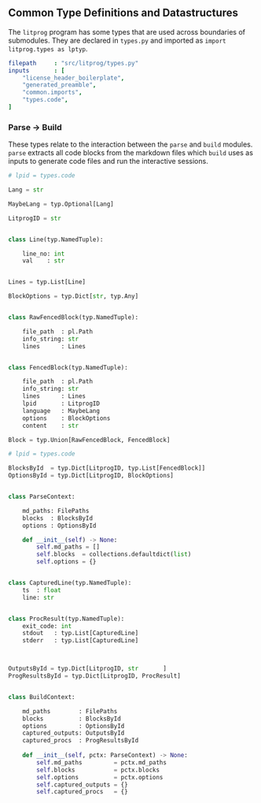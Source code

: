 ## Common Type Definitions and Datastructures

The `litprog` program has some types that are used across boundaries of submodules. They are declared in `types.py` and imported as `import litprog.types as lptyp`.

```yaml
filepath     : "src/litprog/types.py"
inputs       : [
    "license_header_boilerplate",
    "generated_preamble",
    "common.imports",
    "types.code",
]
```

### Parse -> Build

These types relate to the interaction between the `parse` and `build` modules. `parse` extracts all code blocks from the markdown files which `build` uses as inputs to generate code files and run the interactive sessions.

    
```python
# lpid = types.code

Lang = str

MaybeLang = typ.Optional[Lang]

LitprogID = str


class Line(typ.NamedTuple):

    line_no: int
    val    : str


Lines = typ.List[Line]

BlockOptions = typ.Dict[str, typ.Any]


class RawFencedBlock(typ.NamedTuple):

    file_path  : pl.Path
    info_string: str
    lines      : Lines


class FencedBlock(typ.NamedTuple):

    file_path  : pl.Path
    info_string: str
    lines      : Lines
    lpid       : LitprogID
    language   : MaybeLang
    options    : BlockOptions
    content    : str

Block = typ.Union[RawFencedBlock, FencedBlock]
```


```python
# lpid = types.code

BlocksById  = typ.Dict[LitprogID, typ.List[FencedBlock]]
OptionsById = typ.Dict[LitprogID, BlockOptions]


class ParseContext:

    md_paths: FilePaths
    blocks  : BlocksById
    options : OptionsById

    def __init__(self) -> None:
        self.md_paths = []
        self.blocks  = collections.defaultdict(list)
        self.options = {}


class CapturedLine(typ.NamedTuple):
    ts  : float
    line: str


class ProcResult(typ.NamedTuple):
    exit_code: int
    stdout   : typ.List[CapturedLine]
    stderr   : typ.List[CapturedLine]



OutputsById = typ.Dict[LitprogID, str       ]
ProgResultsById = typ.Dict[LitprogID, ProcResult]


class BuildContext:

    md_paths        : FilePaths
    blocks          : BlocksById
    options         : OptionsById
    captured_outputs: OutputsById
    captured_procs  : ProgResultsById
    
    def __init__(self, pctx: ParseContext) -> None:
        self.md_paths         = pctx.md_paths
        self.blocks           = pctx.blocks
        self.options          = pctx.options
        self.captured_outputs = {}
        self.captured_procs   = {}
```
